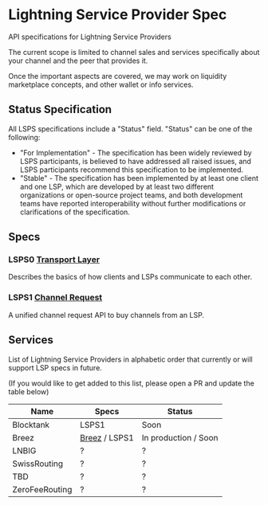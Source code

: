 # Lightning Service Provider Spec
API specifications for Lightning Service Providers

The current scope is limited to channel sales and services specifically about your channel and the peer that provides it.

Once the important aspects are covered, we may work on liquidity marketplace concepts, and other wallet or info services.


## Status Specification

All LSPS specifications include a "Status" field.
"Status" can be one of the following:

* "For Implementation" - The specification has been widely reviewed by
  LSPS participants, is believed to have addressed all raised
  issues, and LSPS participants recommend this specification to be
  implemented.
* "Stable" - The specification has been implemented by at least one
  client and one LSP, which are developed by at least two different
  organizations or open-source project teams, and both development
  teams have reported interoperability without further modifications
  or clarifications of the specification.

## Specs

### **LSPS0** [Transport Layer](LSPS0/README.md)
Describes the basics of how clients and LSPs communicate to each other.

### **LSPS1** [Channel Request](LSPS1/README.md)
A unified channel request API to buy channels from an LSP.



## Services
List of Lightning Service Providers in alphabetic order that currently or will support LSP specs in future.

(If you would like to get added to this list, please open a PR and update the table below)

| Name | Specs | Status |
| ---- | ----------- | ------ |
| Blocktank | LSPS1 | Soon |
| Breez | [Breez](https://github.com/breez/lspd/blob/master/rpc/lspd.md) / LSPS1 | In production / Soon |
| LNBIG | ? |  ?  |
| SwissRouting | ? |  ?  |
| TBD | ? |  ?  |
| ZeroFeeRouting | ? |  ?  |


